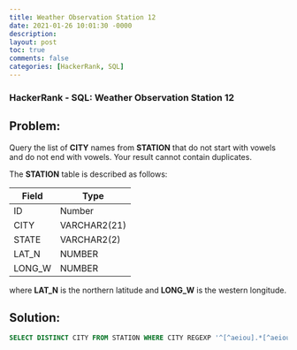 ```yaml
---
title: Weather Observation Station 12
date: 2021-01-26 10:01:30 -0000
description: 
layout: post
toc: true
comments: false
categories: [HackerRank, SQL]
---
```


### HackerRank - SQL: Weather Observation Station 12

## Problem:

Query the list of **CITY** names from **STATION** that do not start with vowels and do not end with vowels. Your result cannot contain duplicates.

The **STATION** table is described as follows:

| Field      | Type |
| ----------- | ----------- |
| ID      | Number       |
| CITY   | VARCHAR2(21)        |
| STATE   | VARCHAR2(2)        |
| LAT_N   | NUMBER        |
| LONG_W   | NUMBER        |

where **LAT_N** is the northern latitude and **LONG_W** is the western longitude.

## Solution:

```sql
SELECT DISTINCT CITY FROM STATION WHERE CITY REGEXP '^[^aeiou].*[^aeiou]$';
```
